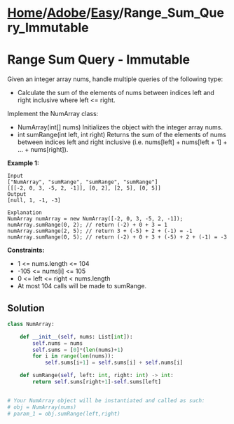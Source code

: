 # [Home](./../..)/[Adobe](./..)/[Easy](./)/Range_Sum_Query_Immutable
<h1>Range Sum Query - Immutable</h1>

<p>
Given an integer array nums, handle multiple queries of the following type:
</p>

- Calculate the sum of the elements of nums between indices left and right inclusive where left <= right.

<p>
Implement the NumArray class:
</p>

- NumArray(int[] nums) Initializes the object with the integer array nums.
- int sumRange(int left, int right) Returns the sum of the elements of nums between indices left and right inclusive (i.e. nums[left] + nums[left + 1] + ... + nums[right]).

<b>Example 1:</b>

    Input
    ["NumArray", "sumRange", "sumRange", "sumRange"]
    [[[-2, 0, 3, -5, 2, -1]], [0, 2], [2, 5], [0, 5]]
    Output
    [null, 1, -1, -3]

    Explanation
    NumArray numArray = new NumArray([-2, 0, 3, -5, 2, -1]);
    numArray.sumRange(0, 2); // return (-2) + 0 + 3 = 1
    numArray.sumRange(2, 5); // return 3 + (-5) + 2 + (-1) = -1
    numArray.sumRange(0, 5); // return (-2) + 0 + 3 + (-5) + 2 + (-1) = -3

<b>Constraints:</b>

- 1 <= nums.length <= 104
- -105 <= nums[i] <= 105
- 0 <= left <= right < nums.length
- At most 104 calls will be made to sumRange.

<h2>Solution</h2>

```python
class NumArray:

    def __init__(self, nums: List[int]):
        self.nums = nums
        self.sums = [0]*(len(nums)+1)
        for i in range(len(nums)):
            self.sums[i+1] = self.sums[i] + self.nums[i]

    def sumRange(self, left: int, right: int) -> int:
        return self.sums[right+1]-self.sums[left]


# Your NumArray object will be instantiated and called as such:
# obj = NumArray(nums)
# param_1 = obj.sumRange(left,right)
```
